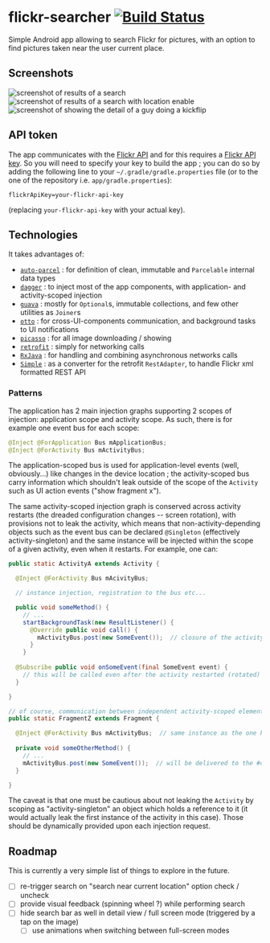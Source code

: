 flickr-searcher [![Build Status](https://travis-ci.org/desseim/flickr-searcher.svg?branch=master)](https://travis-ci.org/desseim/flickr-searcher)
===============

Simple Android app allowing to search Flickr for pictures, with an option to find pictures taken near the user current place.


## Screenshots
![screenshot of results of a search](../gh-pages/screenshots/search_skateboarding.png?raw=true "Searching for 'skateboarding'")
![screenshot of results of a search with location enable](../gh-pages/screenshots/search_skateboarding_location_macba.png?raw=true "Searching for 'skateboarding' matching pictures taken nearby when at Macba")
![screenshot of showing the detail of a guy doing a kickflip](../gh-pages/screenshots/show_detail_kickflip_warschauer.png?raw=true "Showing the details of a picture")

## API token

The app communicates with the [Flickr API](https://secure.flickr.com/services/api/) and for this requires a [Flickr API key](https://secure.flickr.com/services/apps/create/).
So you will need to specify your key to build the app ; you can do so by adding the following line to your `~/.gradle/gradle.properties` file (or to the one of the repository i.e. `app/gradle.properties`):

    flickrApiKey=your-flickr-api-key

(replacing `your-flickr-api-key` with your actual key).

## Technologies

It takes advantages of:
* [`auto-parcel`](https://github.com/frankiesardo/auto-parcel) : for definition of clean, immutable and `Parcelable` internal data types
* [`dagger`](https://square.github.io/dagger/) : to inject most of the app components, with application- and activity-scoped injection
* [`guava`](https://code.google.com/p/guava-libraries/) : mostly for `Optional`s, immutable collections, and few other utilities as `Joiner`s
* [`otto`](https://square.github.io/otto/) : for cross-UI-components communication, and background tasks to UI notifications
* [`picasso`](https://square.github.io/picasso/) : for all image downloading / showing
* [`retrofit`](https://square.github.io/retrofit/) : simply for networking calls
* [`RxJava`](https://github.com/ReactiveX/RxJava) : for handling and combining asynchronous networks calls
* [`Simple`](http://simple.sourceforge.net/home.php) : as a converter for the retrofit `RestAdapter`, to handle Flickr xml formatted REST API

### Patterns

The application has 2 main injection graphs supporting 2 scopes of injection: application scope and activity scope.
As such, there is for example one event bus for each scope:
```java
@Inject @ForApplication Bus mApplicationBus;
@Inject @ForActivity Bus mActivityBus;
```
The application-scoped bus is used for application-level events (well, obviously...) like changes in the device location ;
the activity-scoped bus carry information which shouldn't leak outside of the scope of the `Activity` such as UI action events ("show fragment x").

The same activity-scoped injection graph is conserved across activity restarts (the dreaded configuration changes -- screen rotation), with provisions not to leak the activity,
which means that non-activity-depending objects such as the event bus can be declared `@Singleton` (effectively activity-singleton) and the same instance will be injected within
the scope of a given activity, even when it restarts.
For example, one can:
```java
public static ActivityA extends Activity {

  @Inject @ForActivity Bus mAcivityBus;

  // instance injection, registration to the bus etc...

  public void someMethod() {
    // ...
    startBackgroundTask(new ResultListener() {
      @Override public void call() {
        mActivityBus.post(new SomeEvent());  // closure of the activity bus at the time of the call to #someMethod()
      }
    }
  
  @Subscribe public void onSomeEvent(final SomeEvent event) {
    // this will be called even after the activity restarted (rotated) and even if #someMethod() was executed before the restart
  }

}

// of course, communication between independent activity-scoped elements are a simple matter of injecting a bus instance:
public static FragmentZ extends Fragment {

  @Inject @ForActivity Bus mActivityBus;  // same instance as the one held by the ActivityA it's attached to
  
  private void someOtherMethod() {
    // ...
    mActivityBus.post(new SomeEvent());  // will be delivered to the #onSomeEvent(SomeEvent) method of the instance of ActivityA this fragment instance is attached to
  }

}
```

The caveat is that one must be cautious about not leaking the `Activity` by scoping as "activity-singleton" an object which holds a reference to it 
(it would actually leak the first instance of the activity in this case).
Those should be dynamically provided upon each injection request.

## Roadmap

This is currently a very simple list of things to explore in the future.

- [ ] re-trigger search on "search near current location" option check / uncheck
- [ ] provide visual feedback (spinning wheel ?) while performing search
- [ ] hide search bar as well in detail view / full screen mode (triggered by a tap on the image)
  - [ ] use animations when switching between full-screen modes
